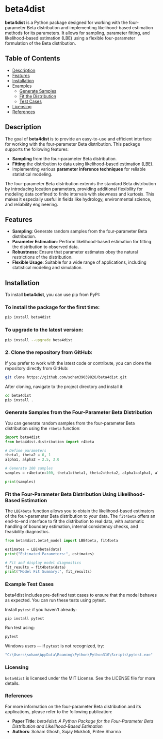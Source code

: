 # beta4dist

**beta4dist** is a Python package designed for working with the four-parameter Beta distribution and implementing likelihood-based estimation methods for its parameters. It allows for sampling, parameter fitting, and likelihood-based estimation (LBE) using a flexible four-parameter formulation of the Beta distribution.

## Table of Contents

- [Description](#description)
- [Features](#features)
- [Installation](#installation)
- [Examples](#examples)
  - [Generate Samples](#generate-samples-from-the-four-parameter-beta-distribution)
  - [Fit the Distribution](#fit-the-four-parameter-beta-distribution-using-likelihood-based-estimation)
  - [Test Cases](#example-test-cases)
- [Licensing](#licensing)
- [References](#references)

## Description

The goal of **beta4dist** is to provide an easy-to-use and efficient interface for working with the four-parameter Beta distribution. This package supports the following features:

- **Sampling** from the four-parameter Beta distribution.
- **Fitting** the distribution to data using likelihood-based estimation (LBE).
- Implementing various **parameter inference techniques** for reliable statistical modeling.

The four-parameter Beta distribution extends the standard Beta distribution by introducing location parameters, providing additional flexibility for modeling data confined to finite intervals with skewness and kurtosis. This makes it especially useful in fields like hydrology, environmental science, and reliability engineering.

## Features

- **Sampling**: Generate random samples from the four-parameter Beta distribution.
- **Parameter Estimation**: Perform likelihood-based estimation for fitting the distribution to observed data.
- **Robustness**: Ensure that parameter estimates obey the natural restrictions of the distribution.
- **Flexible Usage**: Suitable for a wide range of applications, including statistical modeling and simulation.

## Installation

To install **beta4dist**, you can use pip from PyPI:

### To install the package for the first time:
```bash
pip install beta4dist
```

### To upgrade to the latest version:
```bash
pip install --upgrade beta4dist
```

### 2. Clone the repository from GitHub:
If you prefer to work with the latest code or contribute, you can clone the repository directly from GitHub:

```bash
git clone https://github.com/soham39039820/beta4dist.git
```

After cloning, navigate to the project directory and install it:

```bash
cd beta4dist
pip install .
```

### Generate Samples from the Four-Parameter Beta Distribution

You can generate random samples from the four-parameter Beta distribution using the `r4beta` function:

```python
import beta4dist
from beta4dist.distribution import r4beta

# Define parameters
theta1, theta2 = 0, 1
alpha1, alpha2 = 2.5, 3.0

# Generate 100 samples
samples = r4beta(n=100, theta1=theta1, theta2=theta2, alpha1=alpha1, alpha2=alpha2)

print(samples)
```
### Fit the Four-Parameter Beta Distribution Using Likelihood-Based Estimation

The `LBE4beta` function allows you to obtain the likelihood-based estimators of the four-parameter Beta distribution to your data. The `fit4beta` offers an end-to-end interface to fit the distribution to real data, with automatic handling of boundary estimation, internal consistency checks, and feasibility diagnostics.

```python
from beta4dist.beta4_model import LBE4beta, fit4beta

estimates = LBE4beta(data)
print("Estimated Parameters:", estimates)

# Fit and display model diagnostics
fit_results = fit4beta(data)
print("Model Fit Summary:", fit_results)
```
### Example Test Cases
beta4dist includes pre-defined test cases to ensure that the model behaves as expected. You can run these tests using pytest.

Install `pytest` if you haven't already:

```bash
pip install pytest
```
Run test using:

```bash
pytest
```
Windows users — if `pytest` is not recognized, try:

```bash
"C:\Users\soham\AppData\Roaming\Python\Python310\Scripts\pytest.exe"
```

### Licensing

`beta4dist` is licensed under the MIT License. See the LICENSE file for more details.

### References

For more information on the four-parameter Beta distribution and its applications, please refer to the following publication:

- **Paper Title**: *beta4dist: A Python Package for the Four-Parameter Beta Distribution and Likelihood-Based Estimation*
- **Authors**: Soham Ghosh, Sujay Mukhoti, Pritee Sharma

